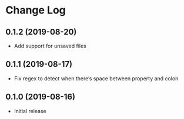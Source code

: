 # Change Log

## 0.1.2 (2019-08-20)

* Add support for unsaved files

## 0.1.1 (2019-08-17)

* Fix regex to detect when there’s space between property and colon

## 0.1.0 (2019-08-16)

- Initial release
